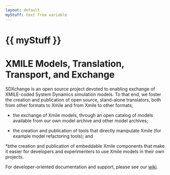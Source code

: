 ```yaml
---
layout: default
myStuff: text from variable
---
```

# {{ myStuff }}

# XMILE Models, Translation, Transport, and Exchange

SDXchange is an open source project devoted to enabling exchange of XMILE-coded System Dynamics simulation models. To that end, we foster the creation and publication of open source, stand-alone translators, both from other formats to Xmile and from Xmile to other formats;

* the exchange of Xmile models, through an open catalog of models available from our own model archive and other model archives;</LI>

* the creation and publication of tools that directly manipulate Xmile (for example model refactoring tools); and</LI>

*bthe creation and publication of embeddable Xmile components that make it easier for developers and experimenters to use Xmile models in their own projects.</LI>

For developer-oriented documentation and support, please see our [wiki](wiki).
